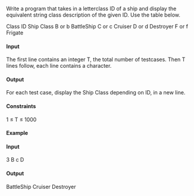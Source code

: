 Write a program that takes in a letterclass ID of a ship and display the equivalent string class description of the given ID. Use the table below.

Class ID	Ship Class
B or b	BattleShip
C or c	Cruiser
D or d	Destroyer
F or f	Frigate
#### Input
The first line contains an integer T, the total number of testcases. Then T lines follow, each line contains a character.

#### Output
For each test case, display the Ship Class depending on ID, in a new line.

#### Constraints
1 ≤ T ≤ 1000
#### Example
#### Input

3 
B
c
D

#### Output
BattleShip
Cruiser
Destroyer
